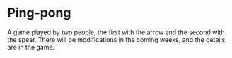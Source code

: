 # Ping-pong
A game played by two people, the first with the arrow and the second with the spear. There will be modifications in the coming weeks, and the details are in the game.
